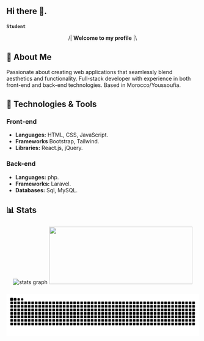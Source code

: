 ## Hi there 👋.
**`Student`**

<p align="center">
  /| <strong>Welcome to my profile</strong> |\
</p>

###

## 🚀 About Me

Passionate about creating web applications that seamlessly blend aesthetics and functionality. Full-stack developer with experience in both front-end and back-end technologies. Based in Morocco/Youssoufia.

###

## 🔧 Technologies & Tools

### Front-end

- **Languages:** HTML, CSS, JavaScript.
- **Frameworks** Bootstrap, Tailwind.
- **Libraries:** React.js, jQuery.

### Back-end

- **Languages:** php.
- **Frameworks:** Laravel.
- **Databases:** Sql, MySQL.

## 📊 Stats

###

  <div align="center">
    <img src="https://denvercoder1-github-readme-stats.vercel.app/api?username=elkhailihamza&hide_title=false&hide_rank=false&show_icons=true&include_all_commits=true&count_private=true&theme=radical&disable_animations=false&locale=en&hide_border=false" height="150" width="375" alt="stats graph" />
  <img src="https://github-readme-stats.vercel.app/api/top-langs/?username=elkhailihamza&locale=en&hide_title=false&layout=compact&card_width=368&langs_count=6&theme=radical&hide_border=false" height="150" width="375" />
  </div>

###
  
<div align="center">

  <img alt="snake eating my contributions" src="https://raw.githubusercontent.com/elkhailihamza/ElkhailiHamza/output/github-contribution-grid-snake.svg" />
  
</div>

